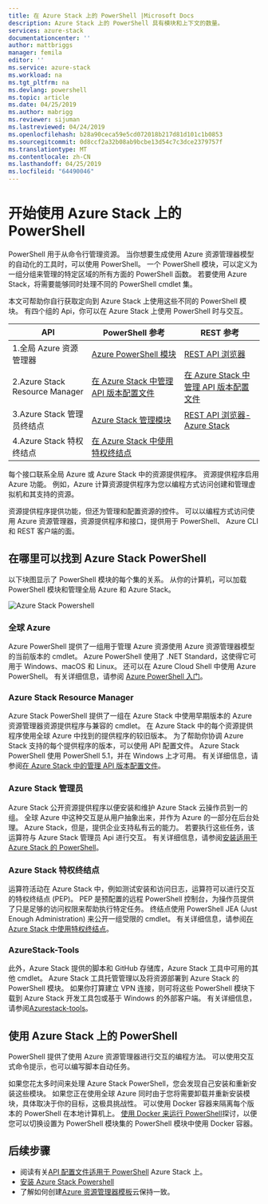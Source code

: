 ```yaml
---
title: 在 Azure Stack 上的 PowerShell |Microsoft Docs
description: Azure Stack 上的 PowerShell 具有模块和上下文的数量。
services: azure-stack
documentationcenter: ''
author: mattbriggs
manager: femila
editor: ''
ms.service: azure-stack
ms.workload: na
ms.tgt_pltfrm: na
ms.devlang: powershell
ms.topic: article
ms.date: 04/25/2019
ms.author: mabrigg
ms.reviewer: sijuman
ms.lastreviewed: 04/24/2019
ms.openlocfilehash: b28a90ceca59e5cd072018b217d81d101c1b0853
ms.sourcegitcommit: 0d8ccf2a32b08ab9bcbe13d54c7c3dce2379757f
ms.translationtype: MT
ms.contentlocale: zh-CN
ms.lasthandoff: 04/25/2019
ms.locfileid: "64490046"
---
```

# <a name="get-started-with-powershell-on-azure-stack"></a>开始使用 Azure Stack 上的 PowerShell

PowerShell 用于从命令行管理资源。 当你想要生成使用 Azure 资源管理器模型的自动化的工具时，可以使用 PowerShell。 一个 PowerShell 模块，可以定义为一组分组来管理的特定区域的所有方面的 PowerShell 函数。 若要使用 Azure Stack，将需要能够同时处理不同的 PowerShell cmdlet 集。

本文可帮助你自行获取定向到 Azure Stack 上使用这些不同的 PowerShell 模块。 有四个组的 Api，你可以在 Azure Stack 上使用 PowerShell 时与交互。

| API | PowerShell 参考 | REST 参考 |
| --- | --- | --- |
| 1.全局 Azure 资源管理器 | [Azure PowerShell 模块](https://github.com/Azure/azure-powershell/blob/master/documentation/azure-powershell-modules.md) | [REST API 浏览器](https://docs.microsoft.com/rest/api/) |
| 2.Azure Stack Resource Manager | [在 Azure Stack 中管理 API 版本配置文件](azure-stack-version-profiles.md) | [在 Azure Stack 中管理 API 版本配置文件](azure-stack-version-profiles.md) |
| 3.Azure Stack 管理员终结点 | [Azure Stack 管理模块](https://docs.microsoft.com/powershell/azure/azure-stack/overview) | [REST API 浏览器-Azure Stack](https://docs.microsoft.com/rest/api/?term=Azure%20Azure%20Stack%20Admin) |
| 4.Azure Stack 特权终结点 | [在 Azure Stack 中使用特权终结点](../operator/azure-stack-privileged-endpoint.md) | |

每个接口联系全局 Azure 或 Azure Stack 中的资源提供程序。 资源提供程序启用 Azure 功能。 例如，Azure 计算资源提供程序为您以编程方式访问创建和管理虚拟机和其支持的资源。

资源提供程序提供功能，但还为管理和配置资源的控件。 可以以编程方式访问使用 Azure 资源管理器，资源提供程序和接口，提供用于 PowerShell、 Azure CLI 和 REST 客户端的面。

## <a name="where-to-find-azure-stack-powershell"></a>在哪里可以找到 Azure Stack PowerShell

以下块图显示了 PowerShell 模块的每个集的关系。 从你的计算机，可以加载 PowerShell 模块和管理全局 Azure 和 Azure Stack。

![Azure Stack Powershell](media/azure-stack-powershell-overview/Azure-Stack-PowerShell.png)

### <a name="global-azure"></a>全球 Azure

Azure PowerShell 提供了一组用于管理 Azure 资源使用 Azure 资源管理器模型的当前版本的 cmdlet。 Azure PowerShell 使用了 .NET Standard，这使得它可用于 Windows、macOS 和 Linux。 还可以在 Azure Cloud Shell 中使用 Azure PowerShell。 有关详细信息，请参阅 [Azure PowerShell 入门](https://docs.microsoft.com/powershell/azure/get-started-azureps)。

### <a name="azure-stack-resource-manager"></a>Azure Stack Resource Manager

Azure Stack PowerShell 提供了一组在 Azure Stack 中使用早期版本的 Azure 资源管理器资源提供程序与兼容的 cmdlet。 在 Azure Stack 中的每个资源提供程序使用全球 Azure 中找到的提供程序的较旧版本。 为了帮助你协调 Azure Stack 支持的每个提供程序的版本，可以使用 API 配置文件。 Azure Stack PowerShell 使用 PowerShell 5.1，并在 Windows 上才可用。 有关详细信息，请参阅[在 Azure Stack 中的管理 API 版本配置文件](azure-stack-version-profiles.md)。

### <a name="azure-stack-administrator"></a>Azure Stack 管理员

Azure Stack 公开资源提供程序以便安装和维护 Azure Stack 云操作员到一的组。 全球 Azure 中这种交互是从用户抽象出来，并作为 Azure 的一部分在后台处理。 Azure Stack，但是，提供企业支持私有云的能力。 若要执行这些任务，该运算符与 Azure Stack 管理员 Api 进行交互。 有关详细信息，请参阅[安装适用于 Azure Stack 的 PowerShell](../operator/azure-stack-powershell-install.md)。

### <a name="azure-stack-privileged-endpoint"></a>Azure Stack 特权终结点

运算符活动在 Azure Stack 中，例如测试安装和访问日志，运算符可以进行交互的特权终结点 (PEP)。 PEP 是预配置的远程 PowerShell 控制台，为操作员提供了只是足够的访问权限来帮助执行特定任务。 终结点使用 PowerShell JEA (Just Enough Administration) 来公开一组受限的 cmdlet。 有关详细信息，请参阅[在 Azure Stack 中使用特权终结点](../operator/azure-stack-privileged-endpoint.md)。

### <a name="azurestack-tools"></a>AzureStack-Tools

此外，Azure Stack 提供的脚本和 GitHub 存储库，Azure Stack 工具中可用的其他 cmdlet。 Azure Stack 工具托管管理以及将资源部署到 Azure Stack 的 PowerShell 模块。 如果你打算建立 VPN 连接，则可将这些 PowerShell 模块下载到 Azure Stack 开发工具包或基于 Windows 的外部客户端。 有关详细信息，请参阅[Azurestack-tools](https://github.com/Azure/AzureStack-Tools)。

## <a name="working-with-powershell-on-azure-stack"></a>使用 Azure Stack 上的 PowerShell

PowerShell 提供了使用 Azure 资源管理器进行交互的编程方法。 可以使用交互式命令提示，也可以编写脚本自动任务。

如果您花太多时间来处理 Azure Stack PowerShell，您会发现自己安装和重新安装这些模块。 如果您正在使用全球 Azure 同时由于您将需要卸载并重新安装模块，具体取决于你的目标，这极具挑战性。 可以使用 Docker 容器来隔离每个版本的 PowerShell 在本地计算机上。 [使用 Docker 来运行 PowerShell](azure-stack-powershell-user-docker.md)探讨，以便您可以切换设置为 PowerShell 模块集的 PowerShell 模块中使用 Docker 容器。


## <a name="next-steps"></a>后续步骤

- 阅读有关[API 配置文件适用于 PowerShell](azure-stack-version-profiles.md) Azure Stack 上。
- [安装 Azure Stack Powershell](../operator/azure-stack-powershell-install.md)
- 了解如何创建[Azure 资源管理器模板](azure-stack-develop-templates.md)云保持一致。